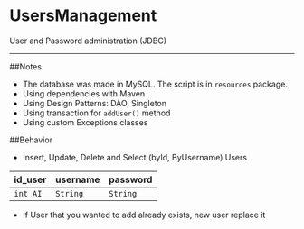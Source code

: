 # UsersManagement
User and Password administration (JDBC)
___

##Notes

- The database was made in MySQL. The script is in `resources` package.
- Using dependencies with Maven
- Using Design Patterns: DAO, Singleton
- Using transaction for `addUser()`  method
- Using custom Exceptions classes


##Behavior

- Insert, Update, Delete and Select (byId, ByUsername) Users

| id_user  | username | password |
|:---------|:---------|:---------|
| `int AI` | `String` | `String` |

- If User that you wanted to add already exists, new user replace it